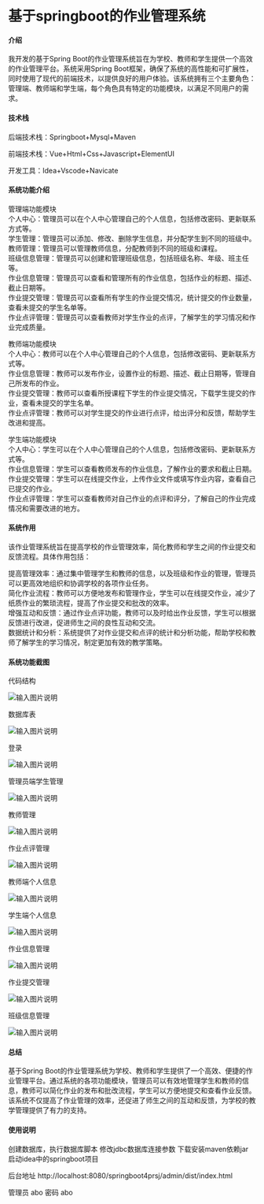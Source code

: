 # 基于springboot的作业管理系统

#### 介绍

我开发的基于Spring Boot的作业管理系统旨在为学校、教师和学生提供一个高效的作业管理平台。系统采用Spring Boot框架，确保了系统的高性能和可扩展性，同时使用了现代的前端技术，以提供良好的用户体验。该系统拥有三个主要角色：管理端、教师端和学生端，每个角色具有特定的功能模块，以满足不同用户的需求。

#### 技术栈

后端技术栈：Springboot+Mysql+Maven

前端技术栈：Vue+Html+Css+Javascript+ElementUI

开发工具：Idea+Vscode+Navicate

#### 系统功能介绍

管理端功能模块  
个人中心：管理员可以在个人中心管理自己的个人信息，包括修改密码、更新联系方式等。  
学生管理：管理员可以添加、修改、删除学生信息，并分配学生到不同的班级中。  
教师管理：管理员可以管理教师信息，分配教师到不同的班级和课程。  
班级信息管理：管理员可以创建和管理班级信息，包括班级名称、年级、班主任等。  
作业信息管理：管理员可以查看和管理所有的作业信息，包括作业的标题、描述、截止日期等。  
作业提交管理：管理员可以查看所有学生的作业提交情况，统计提交的作业数量，查看未提交的学生名单等。  
作业点评管理：管理员可以查看教师对学生作业的点评，了解学生的学习情况和作业完成质量。  

教师端功能模块   
个人中心：教师可以在个人中心管理自己的个人信息，包括修改密码、更新联系方式等。  
作业信息管理：教师可以发布作业，设置作业的标题、描述、截止日期等，管理自己所发布的作业。  
作业提交管理：教师可以查看所授课程下学生的作业提交情况，下载学生提交的作业，查看未提交的学生名单。  
作业点评管理：教师可以对学生提交的作业进行点评，给出评分和反馈，帮助学生改进和提高。  

学生端功能模块  
个人中心：学生可以在个人中心管理自己的个人信息，包括修改密码、更新联系方式等。  
作业信息管理：学生可以查看教师发布的作业信息，了解作业的要求和截止日期。  
作业提交管理：学生可以在线提交作业，上传作业文件或填写作业内容，查看自己已提交的作业。  
作业点评管理：学生可以查看教师对自己作业的点评和评分，了解自己的作业完成情况和需要改进的地方。  

#### 系统作用

该作业管理系统旨在提高学校的作业管理效率，简化教师和学生之间的作业提交和反馈流程。具体作用包括：

提高管理效率：通过集中管理学生和教师的信息，以及班级和作业的管理，管理员可以更高效地组织和协调学校的各项作业任务。  
简化作业流程：教师可以方便地发布和管理作业，学生可以在线提交作业，减少了纸质作业的繁琐流程，提高了作业提交和批改的效率。  
增强互动和反馈：通过作业点评功能，教师可以及时给出作业反馈，学生可以根据反馈进行改进，促进师生之间的良性互动和交流。  
数据统计和分析：系统提供了对作业提交和点评的统计和分析功能，帮助学校和教师了解学生的学习情况，制定更加有效的教学策略。  

#### 系统功能截图

代码结构

![输入图片说明](images/d01b0adbd1657f13cfd999929d4d52a.png)

数据库表

![输入图片说明](images/d5c200e1b6c8b83e3f186a4b8dc9232.png)

登录

![输入图片说明](images/2760a37ac36b31da4fc55f3c033b596.png)

管理员端学生管理

![输入图片说明](images/7dbb72f25900eae74193492ea767e43.png)

教师管理

![输入图片说明](images/f8b514a5c346224288ff4795d5b6b28.png)

作业点评管理

![输入图片说明](images/44c80272f19e570ced2b3136bdf8984.png)

教师端个人信息

![输入图片说明](images/8682bd68b641c403ae25637c46e91ea.png)

学生端个人信息

![输入图片说明](images/a34f3b3162bd2cf4ce921f76d3466bf.png)

作业信息管理

![输入图片说明](images/11548ac0e98f8c0db97c65630fc4d33.png)

作业提交管理

![输入图片说明](images/a1c82171981e0f2e1289a839237eec4.png)

班级信息管理

![输入图片说明](images/60902bf063487d7aa0e079bf08dfb49.png)

#### 总结

基于Spring Boot的作业管理系统为学校、教师和学生提供了一个高效、便捷的作业管理平台。通过系统的各项功能模块，管理员可以有效地管理学生和教师的信息，教师可以简化作业的发布和批改流程，学生可以方便地提交和查看作业反馈。该系统不仅提高了作业管理的效率，还促进了师生之间的互动和反馈，为学校的教学管理提供了有力的支持。

#### 使用说明

创建数据库，执行数据库脚本 修改jdbc数据库连接参数 下载安装maven依赖jar 启动idea中的springboot项目

后台地址
http://localhost:8080/springboot4prsj/admin/dist/index.html

管理员  abo 密码 abo
